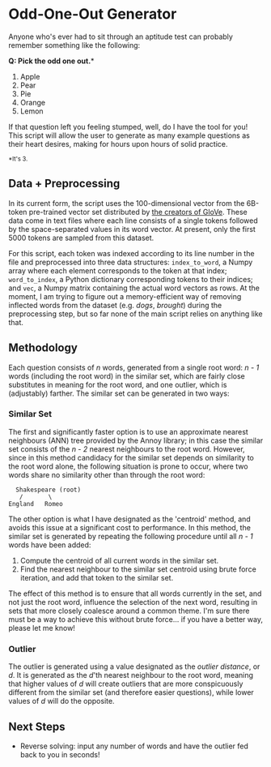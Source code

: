 # Odd-One-Out Generator

Anyone who's ever had to sit through an aptitude test can probably remember something like the following:

**Q: Pick the odd one out.***

1. Apple
2. Pear
3. Pie
4. Orange
5. Lemon

If that question left you feeling stumped, well, do I have the tool for you! This script will allow the user to generate as many example questions as their heart desires, making for hours upon hours of solid practice.

<sub>*It's 3.</sub>

## Data + Preprocessing

In its current form, the script uses the 100-dimensional vector from the 6B-token pre-trained vector set distributed by [the creators of GloVe](https://nlp.stanford.edu/projects/glove/). These data come in text files where each line consists of a single tokens followed by the space-separated values in its word vector. At present, only the first 5000 tokens are sampled from this dataset.

For this script, each token was indexed according to its line number in the file and preprocessed into three data structures: `index_to_word`, a Numpy array where each element corresponds to the token at that index; `word_to_index`, a Python dictionary corresponding tokens to their indices; and `vec`, a Numpy matrix containing the actual word vectors as rows. At the moment, I am trying to figure out a memory-efficient way of removing inflected words from the dataset (e.g. *dogs*, *brought*) during the preprocessing step, but so far none of the main script relies on anything like that.

## Methodology

Each question consists of *n* words, generated from a single root word: *n - 1* words (including the root word) in the similar set, which are fairly close substitutes in meaning for the root word, and one outlier, which is (adjustably) farther. The similar set can be generated in two ways:

### Similar Set

The first and significantly faster option is to use an approximate nearest neighbours (ANN) tree provided by the Annoy library; in this case the similar set consists of the *n - 2* nearest neighbours to the root word. However, since in this method candidacy for the similar set depends on similarity to the root word alone, the following situation is prone to occur, where two words share no similarity other than through the root word:

```raw
  Shakespeare (root)
   /       \
England   Romeo
```

The other option is what I have designated as the 'centroid' method, and avoids this issue at a significant cost to performance. In this method, the similar set is generated by repeating the following procedure until all *n - 1* words have been added:

1. Compute the centroid of all current words in the similar set.
2. Find the nearest neighbour to the similar set centroid using brute force iteration, and add that token to the similar set.

The effect of this method is to ensure that all words currently in the set, and not just the root word, influence the selection of the next word, resulting in sets that more closely coalesce around a common theme. I'm sure there must be a way to achieve this without brute force... if you have a better way, please let me know!

### Outlier

The outlier is generated using a value designated as the *outlier distance*, or *d*. It is generated as the *d*'th nearest neighbour to the root word, meaning that higher values of *d* will create outliers that are more conspicuously different from the similar set (and therefore easier questions), while lower values of *d* will do the opposite.

## Next Steps

* Reverse solving: input any number of words and have the outlier fed back to you in seconds!
